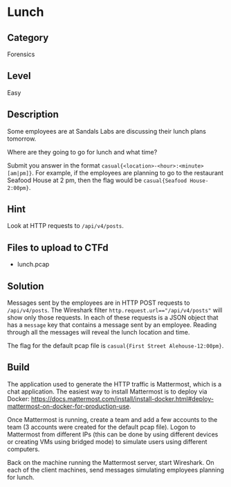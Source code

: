 # Lunch

## Category

Forensics

## Level

Easy

## Description

Some employees are at Sandals Labs are discussing their lunch plans tomorrow.

Where are they going to go for lunch and what time?

Submit you answer in the format `casual{<location>-<hour>:<minute>[am|pm]}`. For example, if the employees are
planning to go to the restaurant Seafood House at 2 pm, then the flag would be `casual{Seafood House-2:00pm}`.

## Hint

Look at HTTP requests to `/api/v4/posts`.

## Files to upload to CTFd

* lunch.pcap

## Solution

Messages sent by the employees are in HTTP POST requests to `/api/v4/posts`. The Wireshark filter
`http.request.url=="/api/v4/posts"` will show only those requests. In each of these requests is a
JSON object that has a `message` key that contains a message sent by an employee. Reading through
all the messages will reveal the lunch location and time.

The flag for the default pcap file is `casual{First Street Alehouse-12:00pm}`.

## Build

The application used to generate the HTTP traffic is Mattermost, which is a chat application. The
easiest way to install Mattermost is to deploy via Docker: https://docs.mattermost.com/install/install-docker.html#deploy-mattermost-on-docker-for-production-use.

Once Mattermost is running, create a team and add a few accounts to the team (3 accounts were created
for the default pcap file). Logon to Mattermost from different IPs (this can be done by using
different devices or creating VMs using bridged mode) to simulate users using different computers.

Back on the machine running the Mattermost server, start Wireshark. On each of the client machines,
send messages simulating employees planning for lunch.
